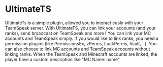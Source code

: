 # UltimateTS

UltimateTs is a simple plugin, allowed you to interact easly with your TeamSpeak server. With UltimateTS, you can link your accounts (and your ranks), send broadcast on TeamSpeak and more !
You can link your MC accounts and TeamSpeak simply. If you would like to link ranks, you need a permission plugins (like PermissionsEx, zPerms, LuckPerms, Vault,...). You can also choose to link MC accounts and TeamSpeak accounts without linking ranks.
When the TeamSpeak and Minecraft accounts are linked, the player have a custom description like "MC Name: name".
